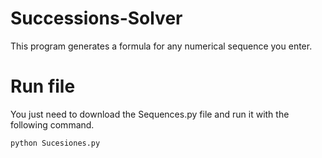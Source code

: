 # Successions-Solver
This program generates a formula for any numerical sequence you enter.

# Run file
You just need to download the Sequences.py file and run it with the following command.
```bash
python Sucesiones.py
```
